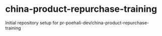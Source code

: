 # china-product-repurchase-training

Initial repository setup for pr-poehali-dev/china-product-repurchase-training